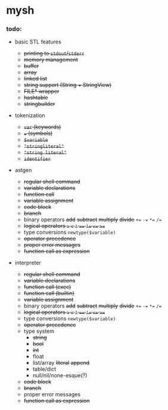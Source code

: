# mysh

### todo:

* basic STL features
  * ~~printing to `stdout`/`stderr`~~
  * ~~memory management~~
  * ~~buffer~~
  * ~~array~~
  * ~~linked list~~
  * ~~string support (String + StringView)~~
  * ~~FILE* wrapper~~
  * ~~hashtable~~
  * ~~stringbuilder~~

* tokenization
  * ~~`var` (keywords)~~
  * ~~`=` (symbols)~~
  * ~~`$variable`~~
  * ~~`"stringliteral"`~~
  * ~~`"string literal"`~~
  * ~~`identifier`~~

* astgen
  * ~~regular shell command~~
  * ~~variable declarations~~
  * ~~function call~~
  * ~~variable assignment~~
  * ~~code block~~
  * ~~branch~~
  * binary operators ~~add~~ ~~subtract~~ ~~multiply~~ ~~divide~~ `+=` `-=` `*=` `/=`
  * ~~logical operators `>` `<` `!` `==` `!=` `<=` `>=`~~
  * type conversions `newtype($variable)`
  * ~~operator precedence~~
  * ~~proper error messages~~
  * ~~function call as expression~~
  

* interpreter
  * ~~regular shell command~~
  * ~~variable declarations~~
  * ~~function call (exec)~~
  * ~~function call (builtin)~~
  * ~~variable assignment~~
  * binary operators ~~add~~ ~~subtract~~ ~~multiply~~ ~~divide~~ `+=` `-=` `*=` `/=`
  * ~~logical operators `>` `<` `!` `==` `!=` `<=` `>=`~~
  * type conversions `newtype($variable)`
  * ~~operator precedence~~
  * type system
    * ~~string~~
    * ~~bool~~
    * ~~int~~
    * float
    * list/array ~~literal~~ ~~append~~
    * table/dict
    * null/nil/none-esque(?)
  * ~~code block~~
  * ~~branch~~
  * proper error messages
  * ~~function call as expression~~
